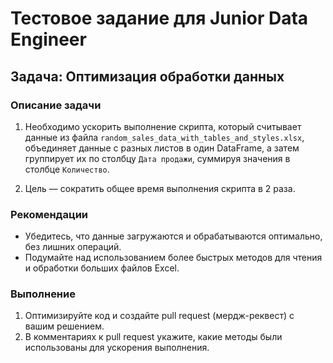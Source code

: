 # Тестовое задание для Junior Data Engineer

## Задача: Оптимизация обработки данных

### Описание задачи

1. Необходимо ускорить выполнение скрипта, который считывает данные из файла `random_sales_data_with_tables_and_styles.xlsx`, объединяет данные с разных листов в один DataFrame, а затем группирует их по столбцу `Дата продажи`, суммируя значения в столбце `Количество`.

2. Цель — сократить общее время выполнения скрипта в 2 раза.

### Рекомендации

- Убедитесь, что данные загружаются и обрабатываются оптимально, без лишних операций.
- Подумайте над использованием более быстрых методов для чтения и обработки больших файлов Excel.

### Выполнение

1. Оптимизируйте код и создайте pull request (мердж-реквест) с вашим решением.
2. В комментариях к pull request укажите, какие методы были использованы для ускорения выполнения.
